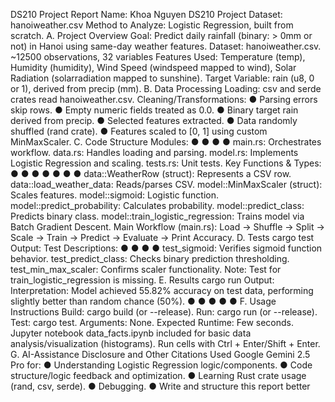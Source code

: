 DS210 Project Report
Name: Khoa Nguyen
DS210 Project
Dataset: hanoiweather.csv
Method to Analyze: Logistic Regression, built from scratch.
A. Project Overview
Goal: Predict daily rainfall (binary: > 0mm or not) in Hanoi using same-day weather
features.
Dataset: hanoiweather.csv. ~12500 observations, 32 variables
Features Used: Temperature (temp), Humidity (humidity), Wind Speed (windspeed
mapped to wind), Solar Radiation (solarradiation mapped to sunshine).
Target Variable: rain (u8, 0 or 1), derived from precip (mm).
B. Data Processing
Loading: csv and serde crates read hanoiweather.csv.
Cleaning/Transformations:
●
Parsing errors skip rows.
●
Empty numeric fields treated as 0.0.
●
Binary target rain derived from precip.
●
Selected features extracted.
●
Data randomly shuffled (rand crate).
●
Features scaled to [0, 1] using custom MinMaxScaler.
C. Code Structure
Modules:
●
●
●
●
main.rs: Orchestrates workflow.
data.rs: Handles loading and parsing.
model.rs: Implements Logistic Regression and scaling.
tests.rs: Unit tests.
Key Functions & Types:
●
●
●
●
●
●
●
data::WeatherRow (struct): Represents a CSV row.
data::load_weather_data: Reads/parses CSV.
model::MinMaxScaler (struct): Scales features.
model::sigmoid: Logistic function.
model::predict_probability: Calculates probability.
model::predict_class: Predicts binary class.
model::train_logistic_regression: Trains model via Batch Gradient Descent.
Main Workflow (main.rs): Load → Shuffle → Split → Scale → Train → Predict →
Evaluate → Print Accuracy.
D. Tests
cargo test Output:
Test Descriptions:
●
●
●
●
test_sigmoid: Verifies sigmoid function behavior.
test_predict_class: Checks binary prediction thresholding.
test_min_max_scaler: Confirms scaler functionality.
Note: Test for train_logistic_regression is missing.
E. Results
cargo run Output:
Interpretation: Model achieved 55.82% accuracy on test data, performing slightly better
than random chance (50%).
●
●
●
●
●
F. Usage Instructions
Build: cargo build (or --release).
Run: cargo run (or --release).
Test: cargo test.
Arguments: None.
Expected Runtime: Few seconds.
Jupyter notebook data_facts.ipynb included for basic data analysis/visualization
(histograms). Run cells with Ctrl + Enter/Shift + Enter.
G. AI-Assistance Disclosure and Other Citations
Used Google Gemini 2.5 Pro for:
●
Understanding Logistic Regression logic/components.
●
Code structure/logic feedback and optimization.
●
Learning Rust crate usage (rand, csv, serde).
●
Debugging.
●
Write and structure this report better
